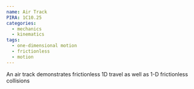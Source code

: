 ```yaml
---
name: Air Track
PIRA: 1C10.25
categories:
  - mechanics
  - kinematics
tags:
  - one-dimensional motion
  - frictionless
  - motion
---
```


An air track demonstrates frictionless 1D travel as well as 1-D frictionless collisions
